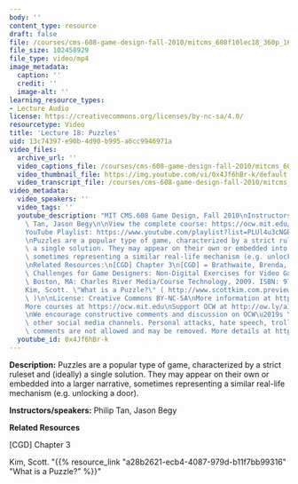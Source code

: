 ```yaml
---
body: ''
content_type: resource
draft: false
file: /courses/cms-608-game-design-fall-2010/mitcms_608f10lec18_360p_16_9.mp4
file_size: 102458929
file_type: video/mp4
image_metadata:
  caption: ''
  credit: ''
  image-alt: ''
learning_resource_types:
- Lecture Audio
license: https://creativecommons.org/licenses/by-nc-sa/4.0/
resourcetype: Video
title: 'Lecture 18: Puzzles'
uid: 13c74397-e90b-4d90-b995-a6cc9946971a
video_files:
  archive_url: ''
  video_captions_file: /courses/cms-608-game-design-fall-2010/mitcms_608f10lec18_captions.vtt
  video_thumbnail_file: https://img.youtube.com/vi/0x4Jf6hBr-k/default.jpg
  video_transcript_file: /courses/cms-608-game-design-fall-2010/mitcms_608f10lec18_transcript.pdf
video_metadata:
  video_speakers: ''
  video_tags: ''
  youtube_description: "MIT CMS.608 Game Design, Fall 2010\nInstructors: Philip B.\
    \ Tan, Jason Begy\n\nView the complete course: https://ocw.mit.edu/courses/cms-608-game-design-fall-2010/\n\
    YouTube Playlist: https://www.youtube.com/playlist?list=PLUl4u3cNGP61_JVg12Ukxft03EJ7xxdbR\n\
    \nPuzzles are a popular type of game, characterized by a strict ruleset and (ideally)\
    \ a single solution. They may appear on their own or embedded into a larger narrative,\
    \ sometimes representing a similar real-life mechanism (e.g. unlocking a door).\n\
    \nRelated Resources:\n[CGD] Chapter 3\n[CGD] = Brathwaite, Brenda, and Ian Schreiber.\
    \ Challenges for Game Designers: Non-Digital Exercises for Video Game Designers.\
    \ Boston, MA: Charles River Media/Course Technology, 2009. ISBN: 9781584505808.\n\
    Kim, Scott. \"What is a Puzzle?\" ( http://www.scottkim.com.previewc40.carrierzone.com/thinkinggames/whatisapuzzle/index.html\
    \ )\n\nLicense: Creative Commons BY-NC-SA\nMore information at https://ocw.mit.edu/terms\n\
    More courses at https://ocw.mit.edu\nSupport OCW at http://ow.ly/a1If50zVRlQ\n\
    \nWe encourage constructive comments and discussion on OCW\u2019s YouTube and\
    \ other social media channels. Personal attacks, hate speech, trolling, and inappropriate\
    \ comments are not allowed and may be removed. More details at https://ocw.mit.edu/comments."
  youtube_id: 0x4Jf6hBr-k
---
```

**Description:** Puzzles are a popular type of game, characterized by a strict ruleset and (ideally) a single solution. They may appear on their own or embedded into a larger narrative, sometimes representing a similar real-life mechanism (e.g. unlocking a door).

**Instructors/speakers:** Philip Tan, Jason Begy

**Related Resources**

\[CGD\] Chapter 3

Kim, Scott. "{{% resource_link "a28b2621-ecb4-4087-979d-b11f7bb99316" "What is a Puzzle?" %}}"